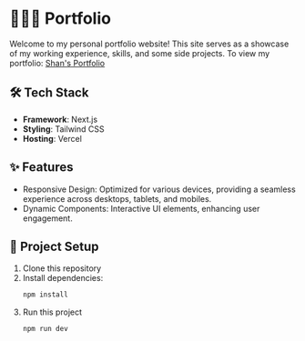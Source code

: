 # 👩🏻‍💻 Portfolio 

Welcome to my personal portfolio website! This site serves as a showcase of my working experience, skills, and some side projects. 
To view my portfolio: [Shan's Portfolio](https://about-me-lemon-five.vercel.app/)

## 🛠 Tech Stack

- **Framework**: Next.js
- **Styling**: Tailwind CSS
- **Hosting**: Vercel

## ✨ Features

- Responsive Design: Optimized for various devices, providing a seamless experience across desktops, tablets, and mobiles.
- Dynamic Components: Interactive UI elements, enhancing user engagement.

## 📁 Project Setup

1. Clone this repository
2. Install dependencies:
   ```bash
   npm install
3. Run this project
    ```bash
    npm run dev